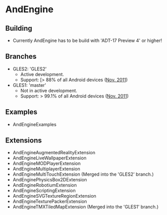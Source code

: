 # AndEngine

## Building

 * Currently AndEngine has to be build with 'ADT-17 Preview 4' or higher!

## Branches

 * GLES2: 'GLES2'
    * Active development. 
    * Support: [> 88% of all Android devices ([Nov. 2011](http://developer.android.com/resources/dashboard/platform-versions.html))
 * GLES1: 'master'
    * Not in active development.
    * Support: > 99.1% of all Android devices ([Nov. 2011](http://developer.android.com/resources/dashboard/platform-versions.html))

## Examples

 * AndEngineExamples

## Extensions

 * AndEngineAugmentedRealityExtension
 * AndEngineLiveWallpaperExtension
 * AndEngineMODPlayerExtension
 * AndEngineMultiplayerExtension
 * AndEngineMultiTouchExtension (Merged into the 'GLES2' branch.)
 * AndEnginePhysicsBox2DExtension
 * AndEngineRobotiumExtension
 * AndEngineScriptingExtension
 * AndEngineSVGTextureRegionExtension
 * AndEngineTexturePackerExtension
 * AndEngineTMXTiledMapExtension (Merged into the 'GLES1' branch.)